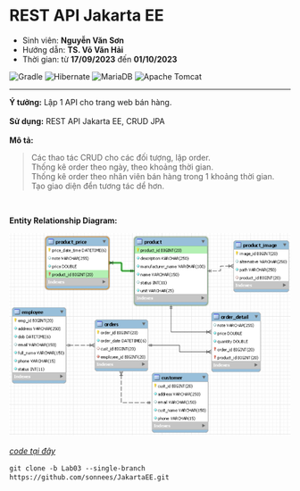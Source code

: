 # REST API Jakarta EE
- Sinh viên: **Nguyễn Văn Sơn**
- Hướng dẫn: **TS. Võ Văn Hải**
- Thời gian: từ **17/09/2023**  đến **01/10/2023**

![Gradle](https://img.shields.io/badge/Gradle-02303A.svg?style=for-the-badge&logo=Gradle&logoColor=black)
![Hibernate](https://img.shields.io/badge/Hibernate-59666C?style=for-the-badge&logo=Hibernate&logoColor=white)
![MariaDB](https://img.shields.io/badge/MariaDB-003545?style=for-the-badge&logo=mariadb&logoColor=black)
![Apache Tomcat](https://img.shields.io/badge/apache%20tomcat-%23F8DC75.svg?style=for-the-badge&logo=apache-tomcat&logoColor=black)

  <hr>

**Ý tưởng:** Lập 1 API cho trang web bán hàng. <br><br>
**Sử dụng:** REST API Jakarta EE, CRUD JPA <br><br>
**Mô tả:** <br>
  > Các thao tác CRUD cho các đối tượng, lập order. <br>
  > Thống kê order theo ngày, theo khoảng thời gian.<br>
  > Thống kê order theo nhân viên bán hàng trong 1 khoảng thời gian.<br>
  > Tạo giao diện đển tương tác dể hơn.
<br>

**Entity Relationship Diagram:**

  ![ERD](/img/ERD_lab02.png)
<br> <br>
*[code tại đây](https://github.com/sonnees/JakartaEE/tree/Lab03)*
```git
git clone -b Lab03 --single-branch https://github.com/sonnees/JakartaEE.git
```
